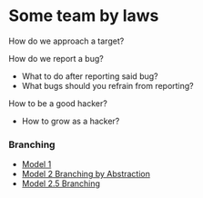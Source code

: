 # Some team by laws

How do we approach a target?

How do we report a bug?
  * What to do after reporting said bug?
  * What bugs should you refrain from reporting?

How to be a good hacker?
  * How to grow as a hacker?

### Branching
  * [Model 1](https://nvie.com/posts/a-successful-git-branching-model/)
  * [Model 2 Branching by Abstraction](https://paulhammant.com/blog/branch_by_abstraction.html)
  * [Model 2.5 Branching ](https://trunkbaseddevelopment.com/branch-by-abstraction/)
